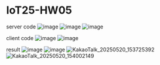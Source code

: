 # IoT25-HW05

server code
![image](https://github.com/user-attachments/assets/e6de0c71-aad2-40ca-a215-33d9076a3451)
![image](https://github.com/user-attachments/assets/dd069d14-6964-425c-88db-3a13d7bc3903)
![image](https://github.com/user-attachments/assets/04754e3a-adc5-4c01-b180-cfda0a1560e6)

client code
![image](https://github.com/user-attachments/assets/2dc09b2b-d19c-4429-ac51-85937a98b820)
![image](https://github.com/user-attachments/assets/0e4a6a38-d818-48a2-95ac-73c43f5e6ee1)



result
![image](https://github.com/user-attachments/assets/78dd59b1-7777-48bc-88af-92698d8e5900)
![image](https://github.com/user-attachments/assets/6fc0d76f-c5a7-4a7a-9208-ddd9c4851a59)
![KakaoTalk_20250520_153725392](https://github.com/user-attachments/assets/6331152c-0355-4dac-9f2d-4f83411ea377)
![KakaoTalk_20250520_154002149](https://github.com/user-attachments/assets/a091dd2f-1f19-4e7b-af8f-dfc15a97ab6d)

